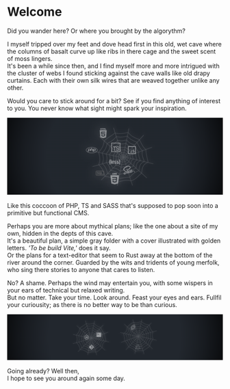 # Welcome

Did you wander here? Or where you brought by the algorythm?

I myself tripped over my feet and dove head first in this old, wet cave where the columns of basalt curve up like ribs in there cage and the sweet scent of moss lingers.
<br>It's been a while since then, and I find myself more and more intrigued with the cluster of webs I found sticking against the cave walls like old drapy curtains. Each with their own silk wires that are weaved together unlike any other.

Would you care to stick around for a bit? See if you find anything of interest to you. You never know what sight might spark your inspiration.

<img src="https://github.com/ScriptJayT/ScriptJayT/blob/main/webbed-languages.png" title="A cluster of different web languages in a spider-web. Languages: HTML, CSS, JS, PHP, SQL, SASS, LESS, TS">

Like this coccoon of PHP, TS and SASS that's supposed to pop soon into a primitive but functional CMS. 
 
Perhaps you are more about mythical plans; like the one about a site of my own, hidden in the depts of this cave. <br>It's a beautiful plan, a simple gray folder with a cover illustrated with golden letters. _'To be build Vite,'_ does it say.
<br>Or the plans for a text-editor that seem to Rust away at the bottom of the river around the corner. Guarded by the wits and tridents of young merfolk, who sing there stories to anyone that cares to listen.

No? A shame. Perhaps the wind may entertain you, with some wispers in your ears of technical but relaxed writing.
<br> But no matter. Take your time. Look around. Feast your eyes and ears. Fullfil your curiousity; as there is no better way to be than curious.

<img src="https://github.com/ScriptJayT/ScriptJayT/blob/main/webbed-frameworks.png" title="Two clusters of different web frameworks and technologies. Technologies: Node JS, Bash Terminal, Git. Frameworks: Svelte, Electron">

Going already? Well then, 
<br>I hope to see you around again some day. 
